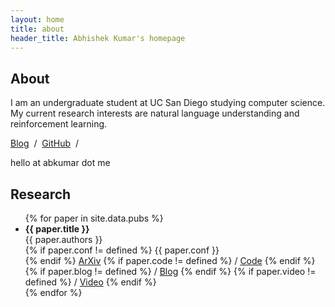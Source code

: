 ```yaml
---
layout: home
title: about
header_title: Abhishek Kumar's homepage
---
```


## About

I am an undergraduate student at UC San Diego studying computer science. My current research interests are natural language understanding and reinforcement learning.

<!-- [CV][link_cv] &nbsp;/&nbsp; -->
[Blog][link_blog] &nbsp;/&nbsp;
[GitHub][link_github] &nbsp;/&nbsp;
<!-- [Style Guide][link_styleguide] &nbsp;/&nbsp; -->
<!-- [Google Scholar][link_scholar] &nbsp;/&nbsp; -->
hello at abkumar dot me

[link_cv]: cv/
[link_blog]: blog/
[link_styleguide]: styleguide/
[link_github]: http://www.github.com/TheAbhiKumar/
[link_scholar]: https://scholar.google.com/citations?hl=en&amp;user=1xw2vTsAAAAJ

## Research

<ul id="pubs">
{% for paper in site.data.pubs %}
  <li id="paper">
    <strong>{{ paper.title }}</strong>
    <br />
    {{ paper.authors }}
    <br />
    {% if paper.conf != defined %} {{ paper.conf }} <br /> {% endif %}
    <a href="https://arxiv.org/abs/{{ paper.arxiv }}">ArXiv</a>
    {% if paper.code != defined %} / <a href="{{ paper.code }}">Code</a> {% endif %}
    {% if paper.blog != defined %} / <a href="{{ paper.blog }}">Blog</a> {% endif %}
    {% if paper.video != defined %} / <a href="{{ paper.video }}">Video</a> {% endif %}
    <br />
  </li>
{% endfor %}
</ul>
